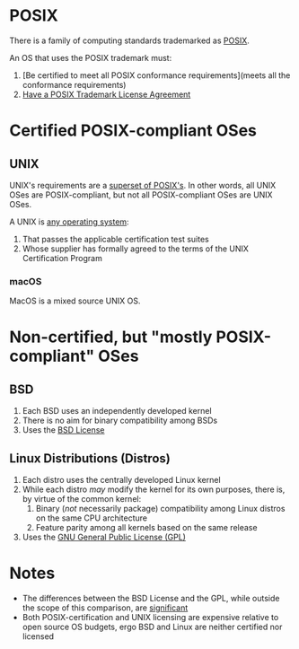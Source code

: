 # POSIX

There is a family of computing standards trademarked as [POSIX](http://get.posixcertified.ieee.org/certification_guide.html). 

An OS that uses the POSIX trademark must:

1. [Be certified to meet all POSIX conformance requirements](meets all the conformance requirements)
2. [Have a POSIX Trademark License Agreement](http://get.posixcertified.ieee.org/certification_guide.html#TheFirstStepTheTMLA)

# Certified POSIX-compliant OSes

## UNIX

UNIX's requirements are a [superset of POSIX's](https://unix.stackexchange.com/a/14369/166524). In other words, all UNIX OSes are POSIX-compliant, but not all POSIX-compliant OSes are UNIX OSes.

A UNIX is [any operating system](https://www.opengroup.org/membership/forums/platform/unix):

1. That passes the applicable certification test suites 
2. Whose supplier has formally agreed to the terms of the UNIX Certification Program

### macOS

MacOS is a mixed source UNIX OS.

# Non-certified, but "mostly POSIX-compliant" OSes

## BSD

1. Each BSD uses an independently developed kernel
2. There is no aim for binary compatibility among BSDs
3. Uses the [BSD License](https://en.wikipedia.org/wiki/BSD_licenses)

## Linux Distributions (Distros)

1. Each distro uses the centrally developed Linux kernel
2. While each distro *may* modify the kernel for its own purposes, there is, by virtue of the common kernel:
   1. Binary (*not* necessarily package) compatibility among Linux distros on the same CPU architecture
   2. Feature parity among all kernels based on the same release
3. Uses the [GNU General Public License (GPL)](https://en.wikipedia.org/wiki/GNU_General_Public_License)

# Notes

* The differences between the BSD License and the GPL, while outside the scope of this comparison, are [significant](https://fossbytes.com/open-sources-license-type/)
* Both POSIX-certification and UNIX licensing are expensive relative to open source OS budgets, ergo BSD and Linux are neither certified nor licensed